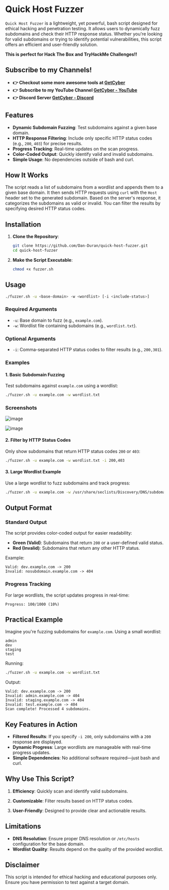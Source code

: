 # Quick Host Fuzzer

`Quick Host Fuzzer` is a lightweight, yet powerful, bash script designed for ethical hacking and penetration testing. It allows users to dynamically fuzz subdomains and check their HTTP response status. Whether you're looking for valid subdomains or trying to identify potential vulnerabilities, this script offers an efficient and user-friendly solution.

**This is perfect for Hack The Box and TryHackMe Challenges!!**

## Subscribe to my Channels!
- **👉 Checkout some more awesome tools at [GetCyber](https://getcyber.me/tools)**
- **👉 Subscribe to my YouTube Channel [GetCyber - YouTube](https://youtube.com/getCyber)**
- **👉 Discord Server [GetCyber - Discord](https://discord.gg/YUf3VpDeNH)**

## Features
- **Dynamic Subdomain Fuzzing**: Test subdomains against a given base domain.
- **HTTP Response Filtering**: Include only specific HTTP status codes (e.g., `200`, `403`) for precise results.
- **Progress Tracking**: Real-time updates on the scan progress.
- **Color-Coded Output**: Quickly identify valid and invalid subdomains.
- **Simple Usage**: No dependencies outside of bash and curl.

## How It Works
The script reads a list of subdomains from a wordlist and appends them to a given base domain. It then sends HTTP requests using `curl` with the `Host` header set to the generated subdomain. Based on the server's response, it categorizes the subdomains as valid or invalid. You can filter the results by specifying desired HTTP status codes.

## Installation

1. **Clone the Repository**:
   ```bash
   git clone https://github.com/Dan-Duran/quick-host-fuzzer.git
   cd quick-host-fuzzer
   ```

2. **Make the Script Executable**:
   ```bash
   chmod +x fuzzer.sh
   ```

## Usage

```bash
./fuzzer.sh -u <base-domain> -w <wordlist> [-i <include-status>]
```

### Required Arguments
- `-u`: Base domain to fuzz (e.g., `example.com`).
- `-w`: Wordlist file containing subdomains (e.g., `wordlist.txt`).

### Optional Arguments
- `-i`: Comma-separated HTTP status codes to filter results (e.g., `200,301`).

### Examples

#### 1. Basic Subdomain Fuzzing
Test subdomains against `example.com` using a wordlist:
```bash
./fuzzer.sh -u example.com -w wordlist.txt
```
### Screenshots

![image](https://github.com/user-attachments/assets/abd6e552-7483-42df-9e00-58109bc90339)

![image](https://github.com/user-attachments/assets/7f8c15ad-a8ca-403c-b426-66798082f8cd)

#### 2. Filter by HTTP Status Codes
Only show subdomains that return HTTP status codes `200` or `403`:
```bash
./fuzzer.sh -u example.com -w wordlist.txt -i 200,403
```

#### 3. Large Wordlist Example
Use a large wordlist to fuzz subdomains and track progress:
```bash
./fuzzer.sh -u example.com -w /usr/share/seclists/Discovery/DNS/subdomains-top1million-5000.txt
```

## Output Format

### Standard Output
The script provides color-coded output for easier readability:
- **Green (Valid)**: Subdomains that return `200` or a user-defined valid status.
- **Red (Invalid)**: Subdomains that return any other HTTP status.

Example:
```plaintext
Valid: dev.example.com -> 200
Invalid: nosubdomain.example.com -> 404
```

### Progress Tracking
For large wordlists, the script updates progress in real-time:
```plaintext
Progress: 100/1000 (10%)
```

## Practical Example
Imagine you're fuzzing subdomains for `example.com`. Using a small wordlist:
```plaintext
admin
dev
staging
test
```
Running:
```bash
./fuzzer.sh -u example.com -w wordlist.txt
```
Output:
```plaintext
Valid: dev.example.com -> 200
Invalid: admin.example.com -> 404
Invalid: staging.example.com -> 404
Invalid: test.example.com -> 404
Scan complete! Processed 4 subdomains.
```

## Key Features in Action

- **Filtered Results**:
  If you specify `-i 200`, only subdomains with a `200` response are displayed.
- **Dynamic Progress**:
  Large wordlists are manageable with real-time progress updates.
- **Simple Dependencies**:
  No additional software required—just bash and curl.

## Why Use This Script?

1. **Efficiency**:
   Quickly scan and identify valid subdomains.

2. **Customizable**:
   Filter results based on HTTP status codes.

3. **User-Friendly**:
   Designed to provide clear and actionable results.

## Limitations
- **DNS Resolution**:
  Ensure proper DNS resolution or `/etc/hosts` configuration for the base domain.
- **Wordlist Quality**:
  Results depend on the quality of the provided wordlist.

## Disclaimer
This script is intended for ethical hacking and educational purposes only. Ensure you have permission to test against a target domain.
